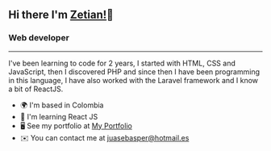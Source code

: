 ## Hi there I'm [Zetian!](#)👋


### Web developer
-------------

I've been learning to code for 2 years, I started with HTML, CSS and JavaScript, then I discovered PHP and since then I have been programming in this language, I have also worked with the Laravel framework and I know a bit of ReactJS.

* 🌍  I'm based in Colombia
* 🌱  I'm learning React JS
* 🖥️  See my portfolio at [My Portfolio](http://zetdev6.me)
* ✉️  You can contact me at [juasebasper@hotmail.es](mailto:juasebasper@hotmail.es)
